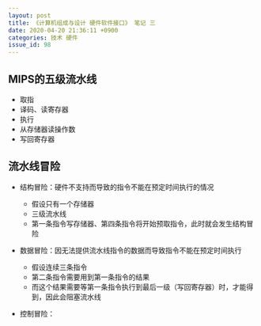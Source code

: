 ```yaml
---
layout: post
title: 《计算机组成与设计 硬件软件接口》 笔记 三
date: 2020-04-20 21:36:11 +0900
categories: 技术 硬件
issue_id: 98
---
```


## MIPS的五级流水线

- 取指
- 译码、读寄存器
- 执行
- 从存储器读操作数
- 写回寄存器

## 流水线冒险

- 结构冒险：硬件不支持而导致的指令不能在预定时间执行的情况
  - 假设只有一个存储器
  - 三级流水线
  - 第一条指令写存储器、第四条指令将开始预取指令，此时就会发生结构冒险
  
- 数据冒险：因无法提供流水线指令的数据而导致指令不能在预定时间执行
  - 假设连续三条指令
  - 第二条指令需要用到第一条指令的结果
  - 而这个结果需要等第一条指令执行到最后一级（写回寄存器）时，才能得到，因此会阻塞流水线

- 控制冒险：
